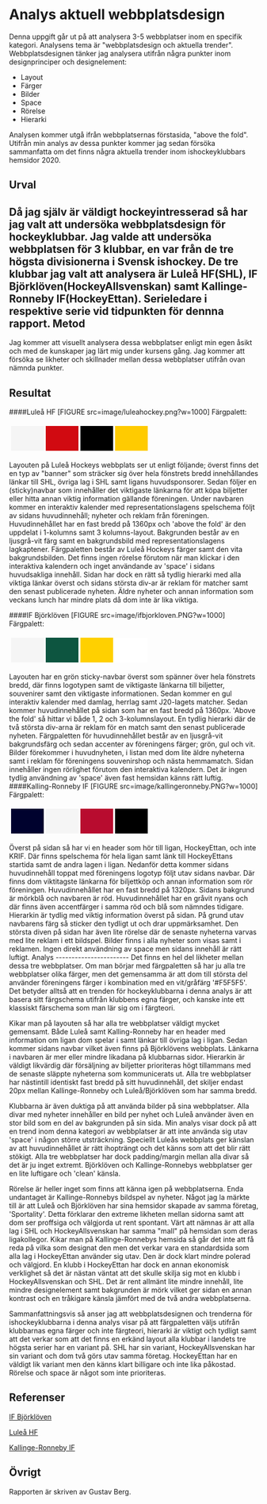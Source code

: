 Analys aktuell webbplatsdesign
=======================

Denna uppgift går ut på att analysera 3-5 webbplatser inom en specifik kategori. Analysens tema är "webbplatsdesign och aktuella trender".
Webbplatsdesignen tänker jag analysera utifrån några punkter inom designprinciper och designelement:

+ Layout
+ Färger
+ Bilder
+ Space
+ Rörelse
+ Hierarki


Analysen kommer utgå ifrån webbplatsernas förstasida, "above the fold". Utifrån min analys av dessa punkter kommer jag sedan försöka sammanfatta
om det finns några aktuella trender inom ishockeyklubbars hemsidor 2020.

Urval
-----------------------
Då jag själv är väldigt hockeyintresserad så har jag valt att undersöka webbplatsdesign för hockeyklubbar. Jag valde att undersöka webbplatsen för
3 klubbar, en var från de tre högsta divisionerna i Svensk ishockey.
De tre klubbar jag valt att analysera är Luleå HF(SHL), IF Björklöven(HockeyAllsvenskan) samt Kallinge-Ronneby IF(HockeyEttan). Serieledare
i respektive serie vid tidpunkten för dennna rapport.
Metod
-----------------------
Jag kommer att visuellt analysera dessa webbplatser enligt min egen åsikt och med de kunskaper jag lärt mig under kursens gång. Jag kommer att försöka
se likheter och skillnader mellan dessa webbplatser utifrån ovan nämnda punkter.

Resultat
-----------------------

####Luleå HF
[FIGURE src=image/luleahockey.png?w=1000]
Färgpalett:
<table style="border-spacing: 4px; border-collapse: separate">
<tr>
<td style="height: 50px; width: 50px; background-color: #F5F5F5">
<td style="height: 50px; width: 50px; background-color: #D10A11">
<td style="height: 50px; width: 50px; background-color: #000000">
<td style="height: 50px; width: 50px; background-color: #FFCB00">
</tr>
</table>
Layouten på Luleå Hockeys webbplats ser ut enligt följande; överst finns det en typ av "banner" som sträcker sig över hela fönstrets bredd innehållandes
länkar till SHL, övriga lag i SHL samt ligans huvudsponsorer. Sedan följer en (sticky)navbar som innehåller det viktigaste länkarna för att köpa biljetter
eller hitta annan viktig information gällande föreningen. Under navbaren kommer en interaktiv kalender med representationslagens spelschema följt av
sidans huvudinnehåll; nyheter och reklam från föreningen. Huvudinnehållet har en fast bredd på 1360px och 'above the fold' är den uppdelat i 1-kolumns
samt 3 kolumns-layout. Bakgrunden består av en ljusgrå-vit färg samt en bakgrundsbild med representationslagens lagkaptener. Färgpaletten består av Luleå Hockeys
färger samt den vita bakgrundsbilden. Det finns ingen rörelse förutom när man klickar i den interaktiva kalendern och inget användande av 'space' i sidans
huvudsakliga innehåll. Sidan har dock en rätt så tydlig hierarki med alla viktiga länkar överst och sidans största div-ar är reklam för matcher samt den
senast publicerade nyheten. Äldre nyheter och annan information som veckans lunch har mindre plats då dom inte är lika viktiga.

####IF Björklöven
[FIGURE src=image/ifbjorkloven.PNG?w=1000]
Färgpalett:
<table style="border-spacing: 4px; border-collapse: separate">
<tr>
<td style="height: 50px; width: 50px; background-color: #F5F5F5">
<td style="height: 50px; width: 50px; background-color: #0D5540">
<td style="height: 50px; width: 50px; background-color: #FFD000">
<td style="height: 50px; width: 50px; background-color: #FFFFFF">
</tr>
</table>
Layouten har en grön sticky-navbar överst som spänner över hela fönstrets bredd, där finns logotypen samt de viktigaste länkarna till biljetter, souvenirer
samt den viktigaste informationen. Sedan kommer en gul interaktiv kalender med damlag, herrlag samt J20-lagets matcher. Sedan kommer huvudinnehållet på sidan
som har en fast bredd på 1360px. 'Above the fold' så hittar vi både 1, 2 och 3-kolumnslayout. En tydlig hierarki där de två största div-arna är reklam
för en match samt den senast publicerade nyheten. Färgpaletten för huvudinnehållet består av en ljusgrå-vit bakgrundsfärg och sedan accenter av föreningens färger; grön, gul och vit. Bilder förekommer i huvudnyheten, i listan med dom lite äldre nyheterna samt i reklam för föreningens souvenirshop och nästa
hemmamatch. Sidan innehåller ingen rörlighet förutom den interaktiva kalendern. Det är ingen tydlig användning av 'space' även fast hemsidan känns rätt
luftig.
####Kalling-Ronneby IF
[FIGURE src=image/kallingeronneby.PNG?w=1000]
Färgpalett:
<table style="border-spacing: 4px; border-collapse: separate">
<tr>
<td style="height: 50px; width: 50px; background-color: #00022E">
<td style="height: 50px; width: 50px; background-color: #F5F5F5">
<td style="height: 50px; width: 50px; background-color: #B80C2F">
<td style="height: 50px; width: 50px; background-color: #000">
</tr>
</table>
Överst på sidan så har vi en header som hör till ligan, HockeyEttan, och inte KRIF. Där finns spelschema för hela ligan samt länk till HockeyEttans startida
samt de andra lagen i ligan. Nedanför detta kommer sidans huvudinnehåll toppat med föreningens logotyp följt utav sidans navbar. Där finns dom viktitagste
länkarna för biljettköp och annan information som rör föreningen. Huvudinnehållet har en fast bredd på 1320px. Sidans bakgrund är mörkblå och navbaren är röd.
Huvudinnehållet har en gråvit nyans och där finns även accentfärger i samma röd och blå som nämndes tidigare. Hierarkin är tydlig med viktig information
överst på sidan. På grund utav navbarens färg så sticker den tydligt ut och drar uppmärksamhet. Den största diven på sidan har även lite rörelse där de
senaste nyheterna varvas med lite reklam i ett bildspel. Bilder finns i alla nyheter som visas samt i reklamen. Ingen direkt användning av space men sidans
innehåll är rätt luftigt.
Analys
-----------------------
Det finns en hel del likheter mellan dessa tre webbplatser. Om man börjar med färgpaletten så har ju alla tre webbplatser olika färger, men det gemensamma
är att dom till största del använder föreningens färger i kombination med en vit/gråfärg '#F5F5F5'. Det betyder alltså att en trenden för hockeyklubbarna
i denna analys är att basera sitt färgschema utifrån klubbens egna färger, och kanske inte ett klassiskt färschema som man lär sig om i färgteori.

Kikar man på layouten så har alla tre webbplatser väldigt mycket gemensamt. Både Luleå samt Kalling-Ronneby har en header med information om ligan dom spelar
i samt länkar till övriga lag i ligan. Sedan kommer sidans navbar vilket även finns på Björklövens webbplats. Länkarna i navbaren är mer eller mindre
likadana på klubbarnas sidor. Hierarkin är väldigt likvärdig där försäljning av biljetter prioriteras högt tillammans med de senaste släppte nyheterna som
kommunicerats ut. Alla tre webbplatser har nästintill identiskt fast bredd på sitt huvudinnehåll, det skiljer endast 20px mellan Kallinge-Ronneby och
Luleå/Björklöven som har samma bredd.

Klubbarna är även duktiga på att använda bilder på sina webbplatser. Alla divar med nyheter innehåller en bild per nyhet och Luleå använder även en stor
bild som en del av bakgrunden på sin sida. Min analys visar dock på att en trend inom denna kategori av webbplatser är att inte använda sig utav 'space'
i någon större utsträckning. Speciellt Luleås webbplats ger känslan av att huvudinnehållet är rätt ihopträngt och det känns som att det blir rätt stökigt.
Alla tre webbplatser har dock padding/margin mellan alla divar så det är ju inget extremt. Björklöven och Kallinge-Ronnebys webbplatser ger en lite
luftigare och 'clean' känsla.

Rörelse är heller inget som finns att känna igen på webbplatserna. Enda undantaget är Kallinge-Ronnebys bildspel av nyheter. Något jag la märkte till är
att Luleå och Björklöven har sina hemsidor skapade av samma företag, 'Sportality'. Detta förklarar den extreme likheten mellan sidorna samt att dom ser
proffsiga och välgjorda ut rent spontant. Värt att nämnas är att alla lag i SHL och HockeyAllsvenskan har samma "mall" på hemsidan som deras ligakollegor.
Kikar man på Kallinge-Ronnebys hemsida så går det inte att få reda på vilka som designat den men det verkar
vara en standardsida som alla lag i HockeyEttan använder sig utav. Den är dock klart mindre polerad och välgjord. En klubb i HockeyEttan har dock en annan
ekonomisk verklighet så det är nästan väntat att det skulle skilja sig mot en klubb i HockeyAllsvenskan och SHL. Det är rent allmänt lite mindre innehåll,
lite mindre designelement samt bakgrunden är mörk vilket ger sidan en annan kontrast och en tråkigare känsla jämfört med de två andra webbplatserna.

Sammanfattningsvis så anser jag att webbplatsdesignen och trenderna för ishockeyklubbarna i denna analys visar på att färgpaletten väljs utifrån klubbarnas
egna färger och inte färgteori, hierarki är viktigt och tydligt samt att det verkar som att det finns en erkänd layout alla klubbar i landets tre högsta
serier har en variant på. SHL har sin variant, HockeyAllsvenskan har sin variant och dom två görs utav samma företag. HockeyEttan har en väldigt lik variant
men den känns klart billigare och inte lika påkostad. Rörelse och space är något som inte prioriteras.

Referenser
-----------------------

[IF Björklöven](https://www.bjorkloven.com/)

[Luleå HF](https://www.luleahockey.se/)

[Kallinge-Ronneby IF](https://www.hockeyettan.se/kallinge-ronneby-if/)


Övrigt
-----------------------

Rapporten är skriven av Gustav Berg.
